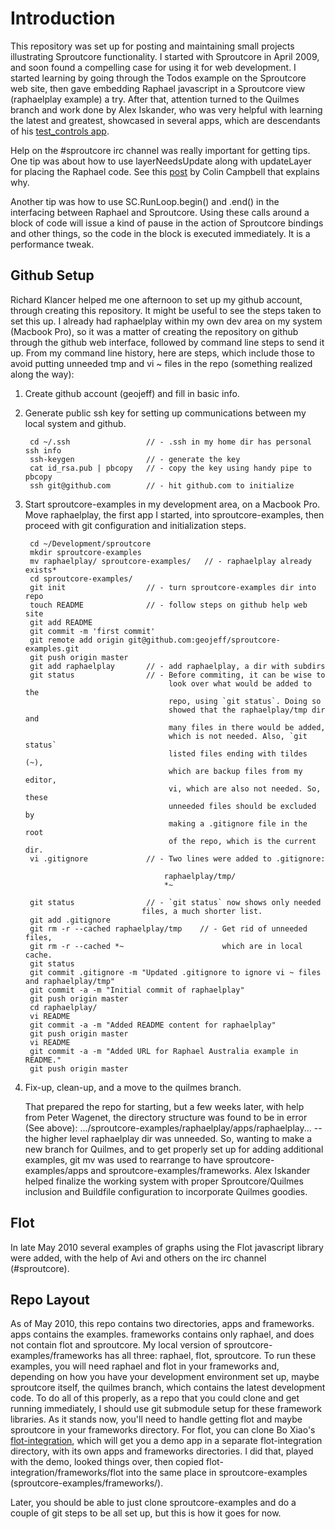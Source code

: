 Introduction
============

This repository was set up for posting and maintaining small projects illustrating
Sproutcore functionality. I started with Sproutcore in April 2009, and soon
found a compelling case for using it for web development. I started learning by
going through the Todos example on the Sproutcore web site, then gave embedding
Raphael javascript in a Sproutcore view (raphaelplay example) a try. After that,
attention turned to the Quilmes branch and work done by Alex Iskander, who was
very helpful with learning the latest and greatest, showcased in several apps, 
which are descendants of his [test_controls app](http://create.tpsitulsa.com/sc/test_controls.html).

Help on the #sproutcore irc channel was really important for getting tips.  One
tip was about how to use layerNeedsUpdate along with updateLayer for placing the
Raphael code.  See this [post](http://colincodes.tumblr.com/post/512234561/sproutcore-and-flot)
by Colin Campbell that explains why.

Another tip was how to use SC.RunLoop.begin() and .end() in the interfacing 
between Raphael and Sproutcore. Using these calls around a block of code will
issue a kind of pause in the action of Sproutcore bindings and other things,
so the code in the block is executed immediately. It is a performance tweak.

Github Setup
------------

Richard Klancer helped me one afternoon to set up my github account, 
through creating this repository.  It might be useful to see the steps taken
to set this up.  I already had raphaelplay within my own dev area on my system
(Macbook Pro), so it was a matter of creating the repository on github through
the github web interface, followed by command line steps to send it up. From 
my command line history, here are steps, which include those to avoid putting
unneeded tmp and vi ~ files in the repo (something realized along the way):

1. Create github account (geojeff) and fill in basic info.
2. Generate public ssh key for setting up communications between my local
   system and github.

        cd ~/.ssh                 // - .ssh in my home dir has personal ssh info
        ssh-keygen                // - generate the key
        cat id_rsa.pub | pbcopy   // - copy the key using handy pipe to pbcopy
        ssh git@github.com        // - hit github.com to initialize

3. Start sproutcore-examples in my development area, on a Macbook Pro. Move
   raphaelplay, the first app I started, into sproutcore-examples, then
   proceed with git configuration and initialization steps.

        cd ~/Development/sproutcore
        mkdir sproutcore-examples
        mv raphaelplay/ sproutcore-examples/   // - raphaelplay already exists*
        cd sproutcore-examples/
        git init                  // - turn sproutcore-examples dir into repo
        touch README              // - follow steps on github help web site
        git add README
        git commit -m 'first commit'
        git remote add origin git@github.com:geojeff/sproutcore-examples.git
        git push origin master
        git add raphaelplay       // - add raphaelplay, a dir with subdirs
        git status                // - Before commiting, it can be wise to
                                       look over what would be added to the
                                       repo, using `git status`. Doing so
                                       showed that the raphaelplay/tmp dir and
                                       many files in there would be added,
                                       which is not needed. Also, `git status`
                                       listed files ending with tildes (~), 
                                       which are backup files from my editor,
                                       vi, which are also not needed. So, these
                                       unneeded files should be excluded by
                                       making a .gitignore file in the root
                                       of the repo, which is the current dir.
        vi .gitignore             // - Two lines were added to .gitignore:
 
                                      raphaelplay/tmp/
                                      *~
 
        git status                // - `git status` now shows only needed 
                                 files, a much shorter list.
        git add .gitignore
        git rm -r --cached raphaelplay/tmp    // - Get rid of unneeded files,
        git rm -r --cached *~                      which are in local cache.
        git status
        git commit .gitignore -m "Updated .gitignore to ignore vi ~ files and raphaelplay/tmp"
        git commit -a -m "Initial commit of raphaelplay"
        git push origin master
        cd raphaelplay/
        vi README 
        git commit -a -m "Added README content for raphaelplay"
        git push origin master
        vi README 
        git commit -a -m "Added URL for Raphael Australia example in README."
        git push origin master

4. Fix-up, clean-up, and a move to the quilmes branch.

   That prepared the repo for starting, but a few weeks later, with help from
   Peter Wagenet, the directory structure was found to be in error (See         above):
   .../sproutcore-examples/raphaelplay/apps/raphaelplay... -- the higher level
   raphaelplay dir was unneeded. So, wanting to make a new branch for Quilmes,
   and to get properly set up for adding additional examples, git mv was used to 
   rearrange to have sproutcore-examples/apps and sproutcore-examples/frameworks. 
   Alex Iskander helped finalize the working system with proper Sproutcore/Quilmes 
   inclusion and Buildfile configuration to incorporate Quilmes goodies.

Flot
----

In late May 2010 several examples of graphs using the Flot javascript library were
added, with the help of Avi and others  on the irc channel (#sproutcore).

Repo Layout
-----------

As of May 2010, this repo contains two directories, apps and frameworks. apps 
contains the examples. frameworks contains only raphael, and does not contain flot 
and sproutcore. My local version of sproutcore-examples/frameworks has all
three: raphael, flot, sproutcore.  To run these examples, you will need raphael
and flot in your frameworks and, depending on how you have your development
environment set up, maybe sproutcore itself, the quilmes branch, which contains
the latest development code. To do all of this properly, as a repo that you
could clone and get running immediately, I should use git submodule setup for these 
framework libraries. As it stands now, you'll need to handle getting flot and
maybe sproutcore in your frameworks directory. For flot, you can clone Bo Xiao's
[flot-integration](http://github.com/imxiaobo/iamxiaobo/tree/master/flot-integration), which will
get you a demo app in a separate flot-integration directory, with its own apps
and frameworks directories. I did that, played with the demo, looked things
over, then copied flot-integration/frameworks/flot into the same place in
sproutcore-examples (sproutcore-examples/frameworks/). 
  
Later, you should be able to just clone sproutcore-examples and do a couple of 
git steps to be all set up, but this is how it goes for now.
